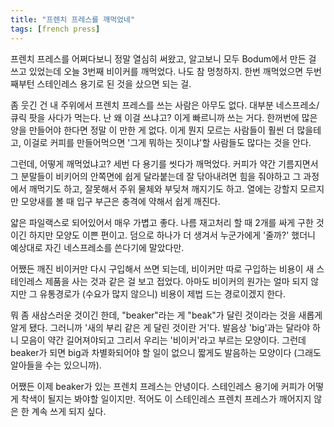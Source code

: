 ```yaml
---
title: "프렌치 프레스를 깨먹었네"
tags: [french press]
---
```


프렌치 프레스를 어쩌다보니 정말 열심히 써왔고, 알고보니 모두 Bodum에서 만든 걸 쓰고 있었는데 오늘 3번째 비이커를 깨먹었다. 나도 참 멍청하지. 한번 깨먹었으면 두번째부턴 스테인레스 용기로 된 것을 샀으면 되는 걸.

좀 웃긴 건 내 주위에서 프렌치 프레스를 쓰는 사람은 아무도 없다. 대부분 네스프레소/큐릭 팟을 사다가 먹는다. 난 왜 이걸 쓰냐고? 이게 빠르니까 쓰는 거다. 한꺼번에 많은 양을 만들어야 한다면 정말 이 만한 게 없다. 이게 뭔지 모르는 사람들이 훨씬 더 많을테고, 이걸로 커피를 만들어먹으면 '그게 뭐하는 짓이냐'할 사람들도 많다는 것을 안다.

그런데, 어떻게 깨먹었냐고? 세번 다 용기를 씻다가 깨먹었다. 커피가 약간 기름지면서 그 분말들이 비키어의 안쪽면에 쉽게 달라붙는데 잘 닦아내려면 힘을 줘야하고 그 과정에서 깨먹기도 하고, 잘못해서 주위 물체와 부딪쳐 깨지기도 하고. 열에는 강할지 모르지만 모양새를 볼 때 입구 부근은 충격에 약해서 쉽게 깨진다. 

얇은 파일랙스로 되어있어서 매우 가볍고 좋다. 나름 재고처리 할 때 2개를 싸게 구한 것이긴 하지만 모양도 이쁜 편이고. 덤으로 하나가 더 생겨서 누군가에게 '줄까?' 했더니 예상대로 자긴 네스프레소를 쓴다기에 말았다만.

어쨌든 깨진 비이커만 다시 구입해서 쓰면 되는데, 비이커만 따로 구입하는 비용이 새 스테인레스 제품을 사는 것과 같은 걸 보고 접었다. 아마도 비이커의 원가는 얼마 되지 않지만 그 유통경로가 (수요가 많지 않으니) 비용이 제법 드는 경로이겠지 한다.

뭐 좀 새삼스러운 것이긴 한데, "beaker"라는 게 "beak"가 달린 것이라는 것을 새롭게 알게 됐다. 그러니까 '새의 부리 같은 게 달린 것이란 거'다. 발음상 'big'과는 달라야 하니 모음이 약간 길어져야되고 그리서 우리는 '비이커'라고 부르는 모양이다. 그런데 beaker가 되면 big과 차별화되어야 할 일이 없으니 짧게도 발음하는 모양이다 (그래도 알아들을 수는 있으니까). 

어쨌든 이제 beaker가 있는 프렌치 프레스는 안녕이다. 스테인레스 용기에 커피가 어떻게 착색이 될지는 봐야할 일이지만. 적어도 이 스테인레스 프렌치 프레스가 깨어지지 않은 한 계속 쓰게 되지 싶다.
